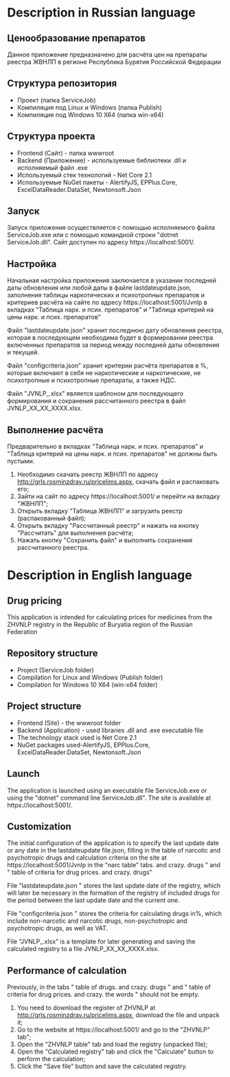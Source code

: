 # Description in Russian language
## Ценообразование препаратов
Данное приложение предназначено для расчёта цен на препараты реестра ЖВНЛП в регионе Республика Бурятия Российской Федерации 

## Структура репозитория
* Проект (папка ServiceJob)
* Компиляция под Linux и Windows (папка Publish)
* Компиляция под Windows 10 X64 (папка win-x64)

## Структура проекта
* Frontend (Сайт) - папка wwwroot
* Backend (Приложение) - используемые библиотеки .dll и исполняемый файл .exe
* Используемый стек технологий - Net Core 2.1
* Используемые NuGet пакеты - AlertifyJS, EPPlus.Core, ExcelDataReader.DataSet, Newtonsoft.Json

## Запуск
Запуск приложения осуществляется с помощью исполняемого файла ServiceJob.exe или с помощью командной строки "dotnet ServiceJob.dll". Сайт доступен по адресу https://localhost:5001/.

## Настройка
Начальная настройка приложения заключается в указании последней даты обновления или любой даты в файле lastdateupdate.json, заполнения таблицы наркотических и психотропных препаратов и критериев расчёта на сайте по адресу https://localhost:5001/Jvnlp в вкладках "Таблица нарк. и псих. препаратов" и "Таблица критерий на цены нарк. и псих. препаратов"

Файл "lastdateupdate.json" хранит последнюю дату обновления реестра, которая в последующем необходима будет в формировании реестра включенных препаратов за период между последней даты обновления и текущей.

Файл "configcriteria.json" хранит критерии расчёта препаратов в %, которые включают в себя не наркотические и наркотические, не психотропные и психотропные препараты, а также НДС.

Файл "JVNLP_.xlsx" является шаблоном для последующего формирования и сохранения рассчитанного реестра в файл JVNLP_XX_XX_XXXX.xlsx.

## Выполнение расчёта
Предварительно в вкладках "Таблица нарк. и псих. препаратов" и "Таблица критерий на цены нарк. и псих. препаратов" не должны быть пустыми.
1) Необходимо скачать реестр ЖВНЛП по адресу http://grls.rosminzdrav.ru/pricelims.aspx, скачать файл и распаковать его;
2) Зайти на сайт по адресу https://localhost:5001/ и перейти на вкладку "ЖВНЛП";
3) Открыть вкладку "Таблица ЖВНЛП" и загрузить реестр (распакованный файл);
4) Открыть вкладку "Рассчитанный реестр" и нажать на кнопку "Рассчитать" для выполнения расчёта;
5) Нажать кнопку "Сохранить файл" и выполнить сохранения рассчитанного реестра.


# Description in English language
## Drug pricing
This application is intended for calculating prices for medicines from the ZHVNLP registry in the Republic of Buryatia region of the Russian Federation

## Repository structure
* Project (ServiceJob folder)
* Compilation for Linux and Windows (Publish folder)
* Compilation for Windows 10 X64 (win-x64 folder)

## Project structure
* Frontend (Site) - the wwwroot folder
* Backend (Application) - used libraries .dll and .exe executable file
* The technology stack used is Net Core 2.1
* NuGet packages used-AlertifyJS, EPPlus.Core, ExcelDataReader.DataSet, Newtonsoft.Json

## Launch
The application is launched using an executable file ServiceJob.exe or using the "dotnet" command line ServiceJob.dll". The site is available at https://localhost:5001/.

## Customization
The initial configuration of the application is to specify the last update date or any date in the lastdateupdate file.json, filling in the table of narcotic and psychotropic drugs and calculation criteria on the site at https://localhost:5001/Jvnlp in the "narc table" tabs. and crazy. drugs " and " table of criteria for drug prices. and crazy. drugs"

File "lastdateupdate.json " stores the last update date of the registry, which will later be necessary in the formation of the registry of included drugs for the period between the last update date and the current one.

File "configcriteria.json " stores the criteria for calculating drugs in%, which include non-narcotic and narcotic drugs, non-psychotropic and psychotropic drugs, as well as VAT.

File "JVNLP_.xlsx" is a template for later generating and saving the calculated registry to a file JVNLP_XX_XX_XXXX.xlsx.

## Performance of calculation
Previously, in the tabs " table of drugs. and crazy. drugs " and " table of criteria for drug prices. and crazy. the words " should not be empty.
1) You need to download the register of ZHVNLP at http://grls.rosminzdrav.ru/pricelims.aspx, download the file and unpack it;
2) Go to the website at https://localhost:5001/ and go to the "ZHVNLP" tab";
3) Open the "ZHVNLP table" tab and load the registry (unpacked file);
4) Open the "Calculated registry" tab and click the "Calculate" button to perform the calculation;
5) Click the "Save file" button and save the calculated registry.
